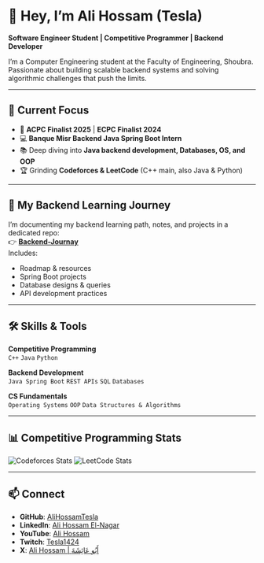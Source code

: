 # 👋 Hey, I’m Ali Hossam (Tesla)

**Software Engineer Student | Competitive Programmer | Backend Developer**

I’m a Computer Engineering student at the Faculty of Engineering, Shoubra.  
Passionate about building scalable backend systems and solving algorithmic challenges that push the limits.  

---

## 🚀 Current Focus
- 🎯 **ACPC Finalist 2025** | **ECPC Finalist 2024**
- 💻 **Banque Misr Backend Java Spring Boot Intern**
- 📚 Deep diving into **Java backend development, Databases, OS, and OOP**
- 🏆 Grinding **Codeforces & LeetCode** (C++ main, also Java & Python)

---

## 📂 My Backend Learning Journey
I’m documenting my backend learning path, notes, and projects in a dedicated repo:  
👉 **[Backend-Journay](https://github.com/AliHossamTesla/Backend-Journay)**  
Includes:
- Roadmap & resources
- Spring Boot projects
- Database designs & queries
- API development practices

---

## 🛠 Skills & Tools
**Competitive Programming**  
`C++` `Java` `Python`  

**Backend Development**  
`Java Spring Boot` `REST APIs` `SQL` `Databases`  

**CS Fundamentals**  
`Operating Systems` `OOP` `Data Structures & Algorithms`

---

## 📊 Competitive Programming Stats
![Codeforces Stats](https://codeforces-readme-stats.vercel.app/api/card?username=tesla.)
![LeetCode Stats](https://leetcard.jacoblin.cool/AliHossam_?theme=dark)

---

## 📫 Connect
- **GitHub**: [AliHossamTesla](https://github.com/AliHossamTesla)
- **LinkedIn**: [‏Ali Hossam El-Nagar](https://www.linkedin.com/in/ali-hossam-elnagar/)
- **YouTube**: [Ali Hossam](https://www.youtube.com/channel/UCoTBznDqdA-tc-FO9AGIZUQ)
- **Twitch**: [Tesla1424](https://www.twitch.tv/tesla1424)
- **X**: [Ali Hossam | أَبُو عَائِشَةَ](https://x.com/Tesla1424)
